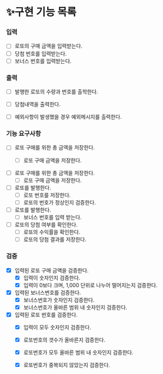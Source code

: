 # ✨구현 기능 목록

### 입력 
- [ ] 로또의 구매 금액을 입력받는다.
- [ ] 당첨 번호를 입력받는다.
- [ ] 보너스 번호를 입력받는다.

### 출력 
- [ ] 발행한 로또의 수량과 번호를 출학한다.
- [ ] 당첨내역을 출력한다.
- [ ] 예외사항이 발생했을 경우 예외메시지를 출력한다.



### 기능 요구사항
- [ ] 로또 구매를 위한 총 금액을 저장한다.
  - [ ] 로또 구매 금액을 저장한다.


- [ ] 로또 구매를 위한 총 금액을 저장한다.
    - [ ] 로또 구매 금액을 저장한다.

- [ ] 로또를 발행한다.
  - [ ] 로또 번호를 저장한다.
  - [ ] 로또의 번호가 정상인지 검증한다.

- [ ] 로또를 발행한다.
  - [ ] 보너스 번호를 입력 받는다.

- [ ] 로또의 당첨 여부를 확인한다.
  - [ ] 로또의 수익률을 확인한다.
  - [ ] 로또의 당첨 결과를 저장한다.

### 검증
- [X] 입력된 로또 구매 금액을 검증한다.
  - [X] 입력이 숫자인지 검증한다.
  - [X] 입력이 0보다 크며, 1,000 단위로 나누어 떨어지는지 검증한다.
- [X] 입력된 보너스번호를 검증한다.
  - [X] 보너스번호가 숫자인지 검증한다.
  - [X] 보너스번호가 올바른 범위 내 숫자인지 검증한다.
- [X] 입력된 로또 번호를 검증한다.
  - [X] 입력이 모두 숫자인지 검증한다.
  - [X] 로또번호의 갯수가 올바른지 검증한다.
  - [X] 로또번호가 모두 올바른 범위 내 숫자인지 검증한다.
  - [X] 로또번호가 중복되지 않았는지 검증한다.


  